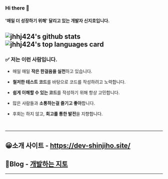 ### Hi there 👋
<!-- ### This is Jiho Shin, a developer who constantly strives to 'grow more every day'. -->
#### '매일 더 성장하기 위해' 달리고 있는 개발자 신지호입니다.

![jhhj424's github stats](https://github-readme-stats.vercel.app/api?username=jhhj424&show_icons=true)
![jhhj424's top languages card](https://github-readme-stats.vercel.app/api/top-langs/?username=jhhj424&layout=compact&hide=Jupyter%20Notebook)
---


### ✅ 저는 이런 사람입니다.

- 매일 매일 **작은 한걸음을 실천**하고 있습니다.

- **철저한 테스트 코드**를 바탕으로 코드를 작성하려고 노력합니다.

- **쉽게 이해할 수 있는 코드**를 작성하기 위해 항상 고민합니다.

- 많은 사람들과 **소통하는걸 즐기고 좋아**합니다.

- 후회는 하지 않고, **회고를 통한 발전**을 지향합니다.

<!-- ### ✅ 저는 이런 팀과 일 하고 싶습니다.

- **커뮤니케이션을 중요시 하는 팀에서** 고민을 나누고 소통하고 싶습니다.

- **함께 자랄 수 있는 팀의 일원**이 되고 싶습니다. ( * 함께 자라다 : 협력하고 학습해서 성장하다. ) -->

<br>

---
😀소개 사이트 - https://dev-shinjiho.site/
---

📖Blog - [개발하는 지토](https://jhhj424.tistory.com/)
---

<!-- 📋Notion - [RESUME](https://www.notion.so/RESUME-7b75f185935b407f84b5f35bc21a03ac) -->
---

<!-- https://github.com/anuraghazra/github-readme-stats -->
<!--
**jhhj424/jhhj424** is a ✨ _special_ ✨ repository because its `README.md` (this file) appears on your GitHub profile.

Here are some ideas to get you started:

- 🔭 I’m currently working on ...
- 🌱 I’m currently learning ...
- 👯 I’m looking to collaborate on ...
- 🤔 I’m looking for help with ...
- 💬 Ask me about ...
- 📫 How to reach me: ...
- 😄 Pronouns: ...
- ⚡ Fun fact: ...
-->
